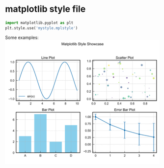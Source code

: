 # matplotlib style file

```python
import matplotlib.pyplot as plt
plt.style.use('mystyle.mplstyle')
```

Some examples:
![sin function](examples/test.png)
